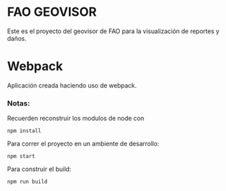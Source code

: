 # FAO GEOVISOR

Este es el proyecto del geovisor de FAO para la visualización de reportes y daños.

# Webpack

Aplicación creada haciendo uso de webpack.

### Notas:

Recuerden reconstruir los modulos de node con

```
npm install
```
Para correr el proyecto en un ambiente de desarrollo:

 ```
 npm start
 ```
Para construir el build:

 ```
 npm run build
 ```